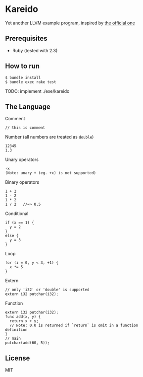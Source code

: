 # Kareido

Yet another LLVM example program, inspired by [the official one](http://llvm.org/docs/tutorial/)

## Prerequisites

- Ruby (tested with 2.3)

## How to run

```
$ bundle install
$ bundle exec rake test
```

TODO: implement ./exe/kareido

## The Language

Comment

    // this is comment

Number (all numbers are treated as `double`)

    12345
    1.3

Unary operators

    -x
    (Note: unary + (eg. +x) is not supported)

Binary operators

    1 + 2
    1 - 2
    1 * 2
    1 / 2   //=> 0.5

Conditional

    if (x == 1) {
      y = 2
    }
    else {
      y = 3
    }

Loop

    for (i = 0, y < 3, +1) {
      x *= 5
    }

Extern

    // only 'i32' or 'double' is supported
    extern i32 putchar(i32);

Function

    extern i32 putchar(i32);
    func add(x, y) {
      return x + y;
      // Note: 0.0 is returned if `return` is omit in a function definition
    }
    // main
    putchar(add(60, 5));

## License

MIT
